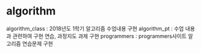 # algorithm

algorithm_class : 2018년도 1학기 알고리즘 수업내용 구현
algorithm_pt : 수업 내용과 관련하여 구현 연습, 과정지도 과제 구현
programmers : programmers사이트 알고리즘 연습문제 구현
